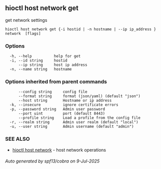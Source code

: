 ## hioctl host network get

get network settings

```
hioctl host network get {-i hostid | -n hostname | --ip ip_address } network  [flags]
```

### Options

```
  -h, --help          help for get
  -i, --id string     hostid
      --ip string     host ip address
  -n, --name string   hostname
```

### Options inherited from parent commands

```
      --config string     config file
      --format string     format (json/yaml) (default "json")
      --host string       Hostname or ip address
  -k, --insecure          ignore certificate errors
  -p, --password string   Admin user password
      --port uint         port (default 8443)
      --profile string    Load a profile from the config file
  -r, --realm string      Admin user realm (default "local")
  -u, --user string       Admin username (default "admin")
```

### SEE ALSO

* [hioctl host network](hioctl_host_network.md)	 - host network operations

###### Auto generated by spf13/cobra on 9-Jul-2025
